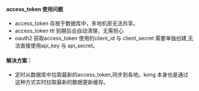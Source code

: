 #### access_token 使用问题

- access_token 存放于数据库中，多地机房无法共享。
- access_token ttl 到期后会自动清理，无需担心
- oauth2 获取access_token 使用的client_id 与 client_secret 需要单独创建,无法直接使用api_key 与 api_secret。

#### 解决方案：
 
- 定时从数据库中拉取最新的access_token,同步到各地。kong 本身也是通过这种方式实时拉取最新的数据更新缓存。